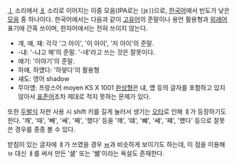 [ㅣ](%E3%85%A3.md) 소리에서 [ㅐ](%E3%85%90.md) 소리로 이어지는 이중 모음(IPA로는
`[`jɛ`]`)으로, [한국어](%ED%95%9C%EA%B5%AD%EC%96%B4.md)에서 빈도가 낮은
[모음](%EB%AA%A8%EC%9D%8C.md) 중 하나이다. 한국어에서는 다음과 같이
[고유어](%EA%B3%A0%EC%9C%A0%EC%96%B4.md)의 준말이나 용언 활용형과
[외래어](%EC%99%B8%EB%9E%98%EC%96%B4.md) 표기에 간혹 쓰이며, 한자어에서는 전혀 쓰이지 않는다.  

  * 걔, 얘, 쟤: 각각 '그 아이', '이 아이', '저 아이'의 준말.
  * -냬: '-냐고 해'의 준말. '-녜'라고 쓰는 것은 잘못이다.
  * 얘기: '이야기'의 준말.
  * 하얘, 하얬다: '하얗다'의 활용형
  * 섀도: 영어 shadow
  * 무아얭: 프랑스어 moyen
KS X 1001 [완성형](%EC%99%84%EC%84%B1%ED%98%95.md)은 냬, 얬 등의 글자를 포함하고 있지 않아서
[표준어](%ED%91%9C%EC%A4%80%EC%96%B4.md)조차 제대로 적지 못하는 문제가 있다.

또한 [두벌식](%EB%91%90%EB%B2%8C%EC%8B%9D.md) 자판 사용 시 shift 키를 길게 눌러서 생기는
[오타](%EC%98%A4%ED%83%80.md)로 인해 ㅒ가 등장하기도 한다. '깨', '때', '빼', '쌔', '째', '했다'
등을 '꺠', '떄', '뺴', '썌', '쨰', '헀다' 등으로 잘못 쓴 경우를 종종 볼 수 있다.

받침이 있는 글자에 ㅒ가 쓰였을 경우 [ㅂ](%E3%85%82.md)과 비슷하게 보이기도 하는데, 이 점을 이용해 ㅂ 대신 ㅒ를 써서
만든 '섊' 또는 '썖'이라는 욕설도 존재한다.

